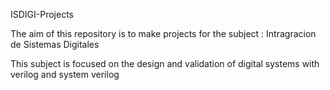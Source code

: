 ISDIGI-Projects

The aim of this repository is to make projects for the subject : Intragracion de Sistemas Digitales

This subject is focused on the design and validation of digital systems with verilog and system verilog
